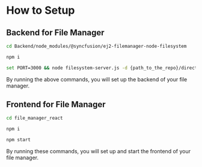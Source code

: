 # How to Setup

## Backend for File Manager

```bash
cd Backend/node_modules/@syncfusion/ej2-filemanager-node-filesystem

npm i

set PORT=3000 && node filesystem-server.js -d {path_to_the_repo}/directory-system/
```

By running the above commands, you will set up the backend of your file manager.

## Frontend for File Manager

```bash
cd file_manager_react

npm i

npm start
```

By running these commands, you will set up and start the frontend of your file manager.

